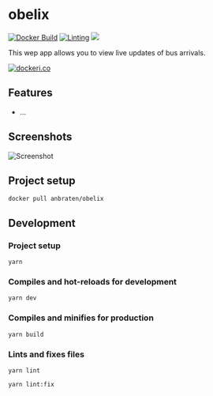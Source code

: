 # obelix
[![Docker Build](https://github.com/anbraten/obelix/workflows/Docker%20Build/badge.svg)](https://github.com/anbraten/obelix/actions?query=workflow%3A%22Docker+Build%22)
[![Linting](https://github.com/anbraten/obelix/workflows/Linting/badge.svg)](https://github.com/anbraten/obelix/actions?query=workflow%3ALinting)
[![](https://images.microbadger.com/badges/image/anbraten/obelix.svg)](https://microbadger.com/images/anbraten/obelix "Get your own image badge on microbadger.com")

This wep app allows you to view live updates of bus arrivals.

[![dockeri.co](https://dockeri.co/image/anbraten/obelix)](https://hub.docker.com/r/anbraten/obelix)

## Features
* ...

## Screenshots
![Screenshot](screenshot.jpg)

## Project setup
```
docker pull anbraten/obelix
```

## Development

### Project setup
```
yarn
```

### Compiles and hot-reloads for development
```
yarn dev
```

### Compiles and minifies for production
```
yarn build
```

### Lints and fixes files
```
yarn lint

yarn lint:fix
```
